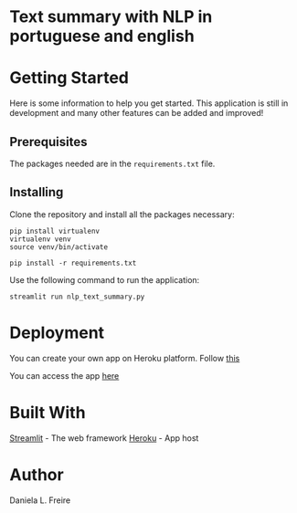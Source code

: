 # Text summary with NLP in portuguese and english

# Getting Started
Here is some information to help you get started. This application is still in development and many other features can be added and improved!

## Prerequisites
The packages needed are in the `requirements.txt` file.

## Installing
Clone the repository and install all the packages necessary:

```
pip install virtualenv
virtualenv venv
source venv/bin/activate

pip install -r requirements.txt 
```

Use the following command to run the application:

```
streamlit run nlp_text_summary.py
```

# Deployment
You can create your own app on Heroku platform. Follow [this](https://devcenter.heroku.com/)

You can access the app [here](http://text-summary-nlp.herokuapp.com/)

# Built With
[Streamlit](https://docs.streamlit.io/index.html) - The web framework
[Heroku](https://dashboard.heroku.com/) - App host

# Author
Daniela L. Freire
